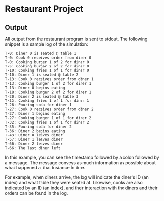 # Restaurant Project

## Output

All output from the restaurant program is sent to stdout.
The following snippet is a sample log of the simulation:

```
T-0: Diner 0 is seated @ table 1
T-0: Cook 0 receives order from diner 0
T-0: Cooking burger 1 of 2 for diner 0
T-5: Cooking burger 2 of 2 for diner 0
T-10: Cooking fries 1 of 1 for diner 0
T-10: Diner 1 is seated @ table 2
T-13: Cook 0 receives order from diner 1
T-13: Cooking burger 1 of 2 for diner 1
T-13: Diner 0 begins eating
T-18: Cooking burger 2 of 2 for diner 1
T-20: Diner 2 is seated @ table 3
T-23: Cooking fries 1 of 1 for diner 1
T-26: Pouring soda for diner 1
T-27: Cook 0 receives order from diner 2
T-27: Diner 1 begins eating
T-27: Cooking burger 1 of 1 for diner 2
T-32: Cooking fries 1 of 1 for diner 2
T-35: Pouring soda for diner 2
T-36: Diner 2 begins eating
T-43: Diner 0 leaves diner
T-57: Diner 1 leaves diner
T-66: Diner 2 leaves diner
T-66: The last diner left
```

In this example, you can see the timestamp followed by a colon
followed by a message. The message conveys as much information 
as possible about what happened at that instance in time.

For example, when diners arrive, the log will indicate the diner's
ID (an index) and what table they were seated at. Likewise, cooks
are also indicated by an ID (an index), and their interaction with
the diners and their orders can be found in the log.
